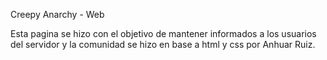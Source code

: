 Creepy Anarchy - Web

Esta pagina se hizo con el objetivo de mantener informados a los usuarios del servidor y la comunidad
se hizo en base a html y css por Anhuar Ruiz.
